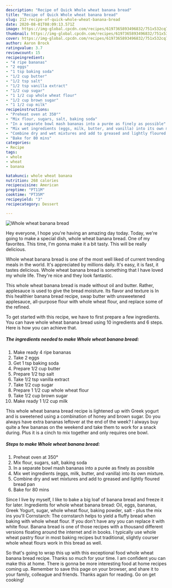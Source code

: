 ```yaml
---
description: "Recipe of Quick Whole wheat banana bread"
title: "Recipe of Quick Whole wheat banana bread"
slug: 212-recipe-of-quick-whole-wheat-banana-bread
date: 2020-08-01T08:09:13.571Z
image: https://img-global.cpcdn.com/recipes/6197365893496832/751x532cq70/whole-wheat-banana-bread-recipe-main-photo.jpg
thumbnail: https://img-global.cpcdn.com/recipes/6197365893496832/751x532cq70/whole-wheat-banana-bread-recipe-main-photo.jpg
cover: https://img-global.cpcdn.com/recipes/6197365893496832/751x532cq70/whole-wheat-banana-bread-recipe-main-photo.jpg
author: Aaron Brock
ratingvalue: 3.7
reviewcount: 15
recipeingredient:
- "4 ripe bananas"
- "2 eggs"
- "1 tsp baking soda"
- "1/2 cup butter"
- "1/2 tsp salt"
- "1/2 tsp vanilla extract"
- "1/2 cup sugar"
- "1 1/2 cup whole wheat flour"
- "1/2 cup brown sugar"
- "1 1/2 cup milk"
recipeinstructions:
- "Preheat oven at 350°"
- "Mix flour, sugars, salt, baking soda"
- "In a separate bowl mash bananas into a purée as finely as possible"
- "Mix wet ingredients (eggs, milk, butter, and vanilla) into its own mixture."
- "Combine dry and wet mixtures and add to greased and lightly floured bread pan"
- "Bake for 80 mins"
categories:
- Recipe
tags:
- whole
- wheat
- banana

katakunci: whole wheat banana 
nutrition: 268 calories
recipecuisine: American
preptime: "PT11M"
cooktime: "PT35M"
recipeyield: "3"
recipecategory: Dessert

---
```



![Whole wheat banana bread](https://img-global.cpcdn.com/recipes/6197365893496832/751x532cq70/whole-wheat-banana-bread-recipe-main-photo.jpg)

Hey everyone, I hope you're having an amazing day today. Today, we're going to make a special dish, whole wheat banana bread. One of my favorites. This time, I'm gonna make it a bit tasty. This will be really delicious.

Whole wheat banana bread is one of the most well liked of current trending meals in the world. It's appreciated by millions daily. It's easy, it is fast, it tastes delicious. Whole wheat banana bread is something that I have loved my whole life. They're nice and they look fantastic.

This whole wheat banana bread is made without oil and butter. Rather, applesauce is used to give the bread moisture. Its flavor and texture is In this healthier banana bread recipe, swap butter with unsweetened applesauce, all-purpose flour with whole wheat flour, and replace some of the refined.


To get started with this recipe, we have to first prepare a few ingredients. You can have whole wheat banana bread using 10 ingredients and 6 steps. Here is how you can achieve that.

<!--inarticleads1-->

##### The ingredients needed to make Whole wheat banana bread:

1. Make ready 4 ripe bananas
1. Take 2 eggs
1. Get 1 tsp baking soda
1. Prepare 1/2 cup butter
1. Prepare 1/2 tsp salt
1. Take 1/2 tsp vanilla extract
1. Take 1/2 cup sugar
1. Prepare 1 1/2 cup whole wheat flour
1. Take 1/2 cup brown sugar
1. Make ready 1 1/2 cup milk


This whole wheat banana bread recipe is lightened up with Greek yogurt and is sweetened using a combination of honey and brown sugar. Do you always have extra bananas leftover at the end of the week? I always buy quite a few bananas on the weekend and take them to work for a snack during. Plus it is a cinch to mix together and only requires one bowl. 

<!--inarticleads2-->

##### Steps to make Whole wheat banana bread:

1. Preheat oven at 350°
1. Mix flour, sugars, salt, baking soda
1. In a separate bowl mash bananas into a purée as finely as possible
1. Mix wet ingredients (eggs, milk, butter, and vanilla) into its own mixture.
1. Combine dry and wet mixtures and add to greased and lightly floured bread pan
1. Bake for 80 mins


Since I live by myself, I like to bake a big loaf of banana bread and freeze it for later. Ingredients for whole wheat banana bread: Oil, eggs, bananas, Greek Yogurt, sugar, whole wheat flour, baking powder, salt - plus the mix ins you&#39;ll Cornstarch: The cornstarch helps to yield a fluffy bread when baking with whole wheat flour. If you don&#39;t have any you can replace it with white flour. Banana bread is one of those recipes with a thousand different versions floating around the internet and in books. I typically use whole wheat pastry flour in most baking recipes but traditional, slightly courser whole wheat flours work in this bread as well. 

So that's going to wrap this up with this exceptional food whole wheat banana bread recipe. Thanks so much for your time. I am confident you can make this at home. There is gonna be more interesting food at home recipes coming up. Remember to save this page on your browser, and share it to your family, colleague and friends. Thanks again for reading. Go on get cooking!
